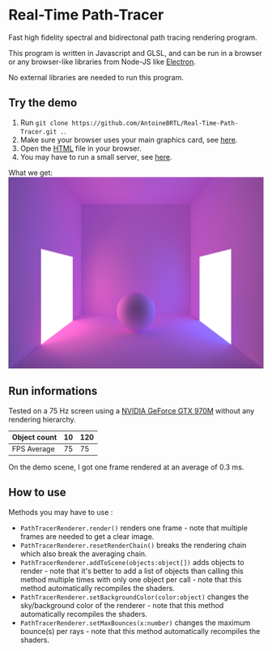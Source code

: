 # Real-Time Path-Tracer
Fast high fidelity spectral and bidirectonal path tracing rendering program.

This program is written in Javascript and GLSL, and can be run in a browser or any browser-like libraries from Node-JS like [Electron](https://www.electronjs.org/).

No external libraries are needed to run this program.

## Try the demo
1. Run `git clone https://github.com/AntoineBRTL/Real-Time-Path-Tracer.git .`.
2. Make sure your browser uses your main graphics card, see [here](https://superuser.com/questions/645918/how-to-run-google-chrome-with-nvidia-card-optimus).
3. Open the [HTML](https://github.com/AntoineBRTL/Real-Time-Path-Tracer/blob/main/test/index.html) file in your browser.
4. You may have to run a small server, see [here](https://www.npmjs.com/package/live-server).

What we get: ![alt text](./demo.PNG)

## Run informations

Tested on a 75 Hz screen using a [NVIDIA GeForce GTX 970M](https://www.techpowerup.com/gpu-specs/geforce-gtx-970m.c2623) without any rendering hierarchy.

| Object count | 10 | 120 |
| --- | --- | --- |
| FPS Average | 75 | 75 |

On the demo scene, I got one frame rendered at an average of 0.3 ms.

## How to use

Methods you may have to use :

- `PathTracerRenderer.render()` renders one frame - note that multiple frames are needed to get a clear image.
- `PathTracerRenderer.resetRenderChain()` breaks the rendering chain which also break the averaging chain.
- `PathTracerRenderer.addToScene(objects:object[])` adds objects to render - note that it's better to add a list of objects than calling this method multiple times with only one object per call - note that this method automatically recompiles the shaders.
- `PathTracerRenderer.setBackgroundColor(color:object)` changes the sky/background color of the renderer - note that this method automatically recompiles the shaders.
- `PathTracerRenderer.setMaxBounces(x:number)` changes the maximum bounce(s) per rays - note that this method automatically recompiles the shaders.
